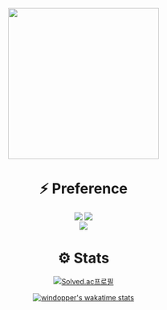 <div align="center">
<br>
<img width="300" src="https://img1.daumcdn.net/thumb/R1280x0/?scode=mtistory2&fname=https%3A%2F%2Fblog.kakaocdn.net%2Fdn%2FbQkf1K%2FbtqDPXS1Qyj%2Fompc4qYBOkAS5U1JhNR8b1%2Fimg.gif"/></a>
</br>
<h1>⚡ Preference</h1>
<img src="https://img.shields.io/badge/typescript-3178C6?style=for-the-badge&logo=typescript&logoColor=white">
<img src="https://img.shields.io/badge/python-3776AB?style=for-the-badge&logo=python&logoColor=white">
<br/>
<img src="https://img.shields.io/badge/Next.js-000000?style=for-the-badge&logo=next.js&logoColor=white"> 


<h1>⚙️ Stats</h1>

[![Solved.ac프로필](http://mazassumnida.wtf/api/v2/generate_badge?boj=lilack)](https://solved.ac/lilack)

[![windopper's wakatime stats](https://github-readme-stats.vercel.app/api/wakatime?username=018d8d2d-9767-40a2-bdc2-70d07495d8a8)](https://wakatime.com/@windopper)
</div>



<!--
**windopper/windopper** is a ✨ _special_ ✨ repository because its `README.md` (this file) appears on your GitHub profile.

Here are some ideas to get you started:

- 🔭 I’m currently working on ...
- 🌱 I’m currently learning ...
- 👯 I’m looking to collaborate on ...
- 🤔 I’m looking for help with ...
- 💬 Ask me about ...
- 📫 How to reach me: ...
- 😄 Pronouns: ...
- ⚡ Fun fact: ...
-->




